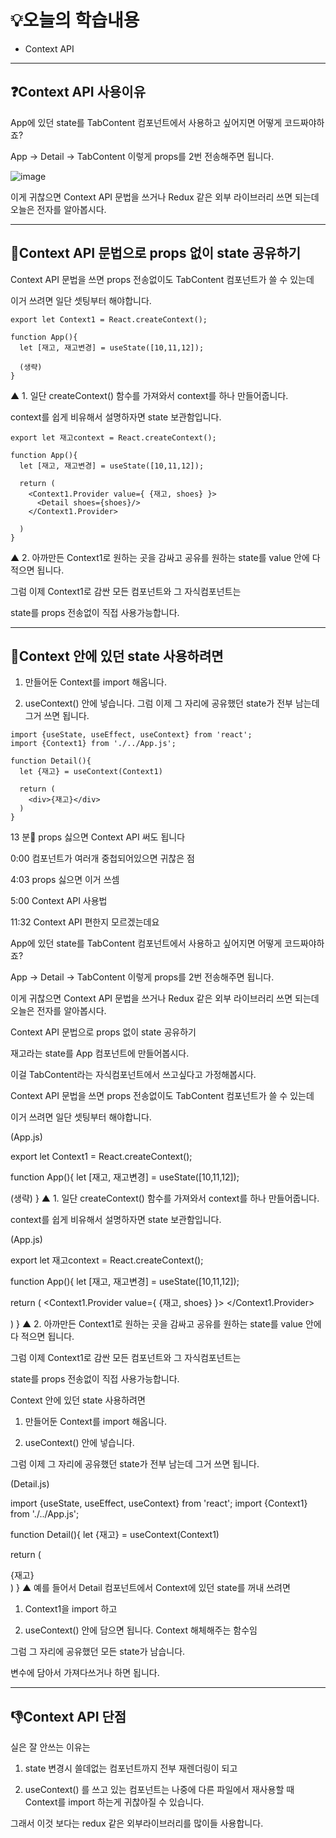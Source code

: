 # 💡오늘의 학습내용 
- Context API

---

## ❓Context API 사용이유

App에 있던 state를 TabContent 컴포넌트에서 사용하고 싶어지면 어떻게 코드짜야하죠?

App -> Detail -> TabContent 이렇게 props를 2번 전송해주면 됩니다.

![image](https://github.com/user-attachments/assets/4bd01553-8254-4967-8ae7-98cf1516726e)

이게 귀찮으면 Context API 문법을 쓰거나 Redux 같은 외부 라이브러리 쓰면 되는데 오늘은 전자를 알아봅시다.

---

## 🔧Context API 문법으로 props 없이 state 공유하기

Context API 문법을 쓰면 props 전송없이도 TabContent 컴포넌트가 쓸 수 있는데

이거 쓰려면 일단 셋팅부터 해야합니다.

```
export let Context1 = React.createContext();

function App(){
  let [재고, 재고변경] = useState([10,11,12]);

  (생략)
}
```

▲ 1. 일단 createContext() 함수를 가져와서 context를 하나 만들어줍니다.

context를 쉽게 비유해서 설명하자면 state 보관함입니다. 

```
export let 재고context = React.createContext();

function App(){
  let [재고, 재고변경] = useState([10,11,12]);

  return (
    <Context1.Provider value={ {재고, shoes} }>
      <Detail shoes={shoes}/>
    </Context1.Provider>
    
  )
}
```

▲ 2. 아까만든 Context1로 원하는 곳을 감싸고 공유를 원하는 state를 value 안에 다 적으면 됩니다.

그럼 이제 Context1로 감싼 모든 컴포넌트와 그 자식컴포넌트는 

state를 props 전송없이 직접 사용가능합니다. 

---

## 🔧Context 안에 있던 state 사용하려면

1. 만들어둔 Context를 import 해옵니다.

2. useContext() 안에 넣습니다.  그럼 이제 그 자리에 공유했던 state가 전부 남는데 그거 쓰면 됩니다.

```
import {useState, useEffect, useContext} from 'react';
import {Context1} from './../App.js';

function Detail(){
  let {재고} = useContext(Context1)

  return (
    <div>{재고}</div>
  )
}
```

 13 분🌙
props 싫으면 Context API 써도 됩니다

 

0:00 컴포넌트가 여러개 중첩되어있으면 귀찮은 점 

4:03 props 싫으면 이거 쓰셈  

5:00 Context API 사용법

11:32 Context API 편한지 모르겠는데요

 

 

 

App에 있던 state를 TabContent 컴포넌트에서 사용하고 싶어지면 어떻게 코드짜야하죠?

App -> Detail -> TabContent 이렇게 props를 2번 전송해주면 됩니다.

 



 

이게 귀찮으면 Context API 문법을 쓰거나 Redux 같은 외부 라이브러리 쓰면 되는데 오늘은 전자를 알아봅시다.

 

 

 

 

 

 

 

Context API 문법으로 props 없이 state 공유하기

 

재고라는 state를 App 컴포넌트에 만들어봅시다.

이걸 TabContent라는 자식컴포넌트에서 쓰고싶다고 가정해봅시다.

Context API 문법을 쓰면 props 전송없이도 TabContent 컴포넌트가 쓸 수 있는데

이거 쓰려면 일단 셋팅부터 해야합니다.

 

 

(App.js)

export let Context1 = React.createContext();

function App(){
  let [재고, 재고변경] = useState([10,11,12]);

  (생략)
}
▲ 1. 일단 createContext() 함수를 가져와서 context를 하나 만들어줍니다.

context를 쉽게 비유해서 설명하자면 state 보관함입니다. 

 

 

 

 

(App.js)

export let 재고context = React.createContext();

function App(){
  let [재고, 재고변경] = useState([10,11,12]);

  return (
    <Context1.Provider value={ {재고, shoes} }>
      <Detail shoes={shoes}/>
    </Context1.Provider>
    
  )
}
▲ 2. 아까만든 Context1로 원하는 곳을 감싸고 공유를 원하는 state를 value 안에 다 적으면 됩니다.

그럼 이제 Context1로 감싼 모든 컴포넌트와 그 자식컴포넌트는 

state를 props 전송없이 직접 사용가능합니다. 

 

 

 

 

 

 

 

Context 안에 있던 state 사용하려면

 

1. 만들어둔 Context를 import 해옵니다.

2. useContext() 안에 넣습니다. 

그럼 이제 그 자리에 공유했던 state가 전부 남는데 그거 쓰면 됩니다. 

 

 

(Detail.js)

import {useState, useEffect, useContext} from 'react';
import {Context1} from './../App.js';

function Detail(){
  let {재고} = useContext(Context1)

  return (
    <div>{재고}</div>
  )
}
▲ 예를 들어서 Detail 컴포넌트에서 Context에 있던 state를 꺼내 쓰려면

1. Context1을 import 하고 

2. useContext() 안에 담으면 됩니다. Context 해체해주는 함수임

그럼 그 자리에 공유했던 모든 state가 남습니다.

변수에 담아서 가져다쓰거나 하면 됩니다. 

---

## 👎Context API 단점

실은 잘 안쓰는 이유는 

1. state 변경시 쓸데없는 컴포넌트까지 전부 재렌더링이 되고 

2. useContext() 를 쓰고 있는 컴포넌트는 나중에 다른 파일에서 재사용할 때 Context를 import 하는게 귀찮아질 수 있습니다.

그래서 이것 보다는 redux 같은 외부라이브러리를 많이들 사용합니다.
